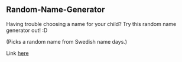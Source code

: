 ## Random-Name-Generator
Having trouble choosing a name for your child? 
Try this random name generator out! :D

(Picks a random name from Swedish name days.)

Link [here](https://sillen00.github.io/Random-Name-Generator/)

